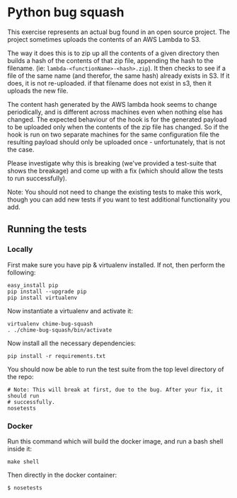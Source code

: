# Python bug squash

This exercise represents an actual bug found in an open source project. The project sometimes uploads the contents of an AWS Lambda to S3.

The way it does this is to zip up all the contents of a given directory then builds a hash of the contents of that zip file, appending the hash to the filename.  (ie: `lambda-<functionName>-<hash>.zip`).  It then checks to see if a file of the same name (and therefor, the same hash) already exists in S3. If it does, it is not re-uploaded. if that filename does not exist in s3, then it uploads the new file.

The content hash generated by the AWS lambda hook seems to change periodically, and is different across machines even when nothing else has changed. The expected behaviour of the hook is for the generated payload to be uploaded only when the contents of the zip file has changed. So if the hook is run on two separate machines for the same configuration file the resulting payload should only be uploaded once - unfortunately, that is not the case.

Please investigate why this is breaking (we've provided a test-suite that shows the breakage) and come up with a fix (which should allow the tests to run successfully).

Note: You should not need to change the existing tests to make this work, though you can add new tests if you want to test additional functionality you add.

## Running the tests

### Locally

First make sure you have pip & virtualenv installed.  If not, then perform the following:

```
easy_install pip
pip install --upgrade pip
pip install virtualenv
```

Now instantiate a virtualenv and activate it:

```
virtualenv chime-bug-squash
. ./chime-bug-squash/bin/activate
```

Now install all the necessary dependencies:

```
pip install -r requirements.txt
```

You should now be able to run the test suite from the top level directory of the repo:

```
# Note: This will break at first, due to the bug. After your fix, it should run
# successfully.
nosetests
```

### Docker

Run this command which will build the docker image, and run a bash shell inside it:
```
make shell
```

Then directly in the docker container:
```
$ nosetests
```

